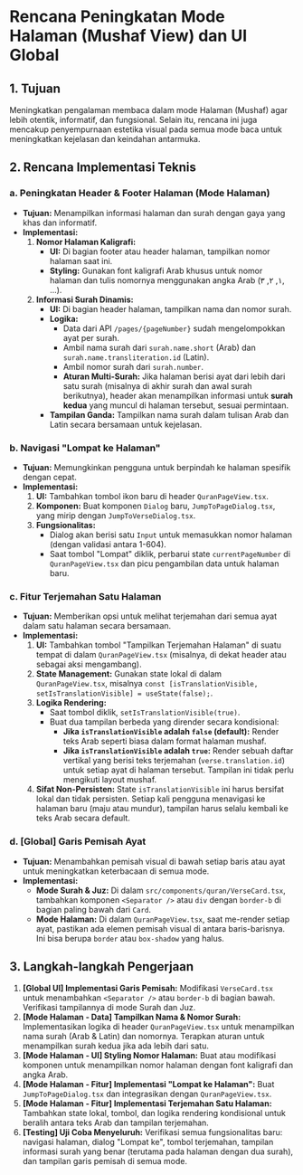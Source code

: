 # Rencana Peningkatan Mode Halaman (Mushaf View) dan UI Global

## 1. Tujuan

Meningkatkan pengalaman membaca dalam mode Halaman (Mushaf) agar lebih otentik, informatif, dan fungsional. Selain itu, rencana ini juga mencakup penyempurnaan estetika visual pada semua mode baca untuk meningkatkan kejelasan dan keindahan antarmuka.

## 2. Rencana Implementasi Teknis

### a. Peningkatan Header & Footer Halaman (Mode Halaman)

- **Tujuan:** Menampilkan informasi halaman dan surah dengan gaya yang khas dan informatif.
- **Implementasi:**
  1.  **Nomor Halaman Kaligrafi:**
      - **UI:** Di bagian footer atau header halaman, tampilkan nomor halaman saat ini.
      - **Styling:** Gunakan font kaligrafi Arab khusus untuk nomor halaman dan tulis nomornya menggunakan angka Arab (١, ٢, ٣, ...).
  2.  **Informasi Surah Dinamis:**
      - **UI:** Di bagian header halaman, tampilkan nama dan nomor surah.
      - **Logika:**
        - Data dari API `/pages/{pageNumber}` sudah mengelompokkan ayat per surah.
        - Ambil nama surah dari `surah.name.short` (Arab) dan `surah.name.transliteration.id` (Latin).
        - Ambil nomor surah dari `surah.number`.
        - **Aturan Multi-Surah:** Jika halaman berisi ayat dari lebih dari satu surah (misalnya di akhir surah dan awal surah berikutnya), header akan menampilkan informasi untuk **surah kedua** yang muncul di halaman tersebut, sesuai permintaan.
      - **Tampilan Ganda:** Tampilkan nama surah dalam tulisan Arab dan Latin secara bersamaan untuk kejelasan.

### b. Navigasi "Lompat ke Halaman"

- **Tujuan:** Memungkinkan pengguna untuk berpindah ke halaman spesifik dengan cepat.
- **Implementasi:**
  1.  **UI:** Tambahkan tombol ikon baru di header `QuranPageView.tsx`.
  2.  **Komponen:** Buat komponen `Dialog` baru, `JumpToPageDialog.tsx`, yang mirip dengan `JumpToVerseDialog.tsx`.
  3.  **Fungsionalitas:**
      - Dialog akan berisi satu `Input` untuk memasukkan nomor halaman (dengan validasi antara 1-604).
      - Saat tombol "Lompat" diklik, perbarui state `currentPageNumber` di `QuranPageView.tsx` dan picu pengambilan data untuk halaman baru.

### c. Fitur Terjemahan Satu Halaman

- **Tujuan:** Memberikan opsi untuk melihat terjemahan dari semua ayat dalam satu halaman secara bersamaan.
- **Implementasi:**
  1.  **UI:** Tambahkan tombol "Tampilkan Terjemahan Halaman" di suatu tempat di dalam `QuranPageView.tsx` (misalnya, di dekat header atau sebagai aksi mengambang).
  2.  **State Management:** Gunakan state lokal di dalam `QuranPageView.tsx`, misalnya `const [isTranslationVisible, setIsTranslationVisible] = useState(false);`.
  3.  **Logika Rendering:**
      - Saat tombol diklik, `setIsTranslationVisible(true)`.
      - Buat dua tampilan berbeda yang dirender secara kondisional:
        - **Jika `isTranslationVisible` adalah `false` (default):** Render teks Arab seperti biasa dalam format halaman mushaf.
        - **Jika `isTranslationVisible` adalah `true`:** Render sebuah daftar vertikal yang berisi teks terjemahan (`verse.translation.id`) untuk setiap ayat di halaman tersebut. Tampilan ini tidak perlu mengikuti layout mushaf.
  4.  **Sifat Non-Persisten:** State `isTranslationVisible` ini harus bersifat lokal dan tidak persisten. Setiap kali pengguna menavigasi ke halaman baru (maju atau mundur), tampilan harus selalu kembali ke teks Arab secara default.

### d. [Global] Garis Pemisah Ayat

- **Tujuan:** Menambahkan pemisah visual di bawah setiap baris atau ayat untuk meningkatkan keterbacaan di semua mode.
- **Implementasi:**
  - **Mode Surah & Juz:** Di dalam `src/components/quran/VerseCard.tsx`, tambahkan komponen `<Separator />` atau `div` dengan `border-b` di bagian paling bawah dari `Card`.
  - **Mode Halaman:** Di dalam `QuranPageView.tsx`, saat me-render setiap ayat, pastikan ada elemen pemisah visual di antara baris-barisnya. Ini bisa berupa `border` atau `box-shadow` yang halus.

## 3. Langkah-langkah Pengerjaan

1.  **[Global UI] Implementasi Garis Pemisah:** Modifikasi `VerseCard.tsx` untuk menambahkan `<Separator />` atau `border-b` di bagian bawah. Verifikasi tampilannya di mode Surah dan Juz.
2.  **[Mode Halaman - Data] Tampilkan Nama & Nomor Surah:** Implementasikan logika di header `QuranPageView.tsx` untuk menampilkan nama surah (Arab & Latin) dan nomornya. Terapkan aturan untuk menampilkan surah kedua jika ada lebih dari satu.
3.  **[Mode Halaman - UI] Styling Nomor Halaman:** Buat atau modifikasi komponen untuk menampilkan nomor halaman dengan font kaligrafi dan angka Arab.
4.  **[Mode Halaman - Fitur] Implementasi "Lompat ke Halaman":** Buat `JumpToPageDialog.tsx` dan integrasikan dengan `QuranPageView.tsx`.
5.  **[Mode Halaman - Fitur] Implementasi Terjemahan Satu Halaman:** Tambahkan state lokal, tombol, dan logika rendering kondisional untuk beralih antara teks Arab dan tampilan terjemahan.
6.  **[Testing] Uji Coba Menyeluruh:** Verifikasi semua fungsionalitas baru: navigasi halaman, dialog "Lompat ke", tombol terjemahan, tampilan informasi surah yang benar (terutama pada halaman dengan dua surah), dan tampilan garis pemisah di semua mode.
